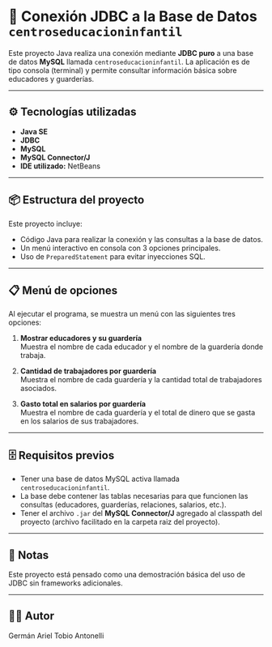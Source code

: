 # 🏫 Conexión JDBC a la Base de Datos `centroseducacioninfantil`

Este proyecto Java realiza una conexión mediante **JDBC puro** a una base de datos **MySQL** llamada `centroseducacioninfantil`. La aplicación es de tipo consola (terminal) y permite consultar información básica sobre educadores y guarderías.

---

## ⚙️ Tecnologías utilizadas

- **Java SE**
- **JDBC**
- **MySQL**
- **MySQL Connector/J**
- **IDE utilizado:** NetBeans

---

## 📦 Estructura del proyecto

Este proyecto incluye:

- Código Java para realizar la conexión y las consultas a la base de datos.
- Un menú interactivo en consola con 3 opciones principales.
- Uso de `PreparedStatement` para evitar inyecciones SQL.

---

## 📋 Menú de opciones

Al ejecutar el programa, se muestra un menú con las siguientes tres opciones:

1. **Mostrar educadores y su guardería**  
   Muestra el nombre de cada educador y el nombre de la guardería donde trabaja.

2. **Cantidad de trabajadores por guardería**  
   Muestra el nombre de cada guardería y la cantidad total de trabajadores asociados.

3. **Gasto total en salarios por guardería**  
   Muestra el nombre de cada guardería y el total de dinero que se gasta en los salarios de sus trabajadores.

---

## 🗄️ Requisitos previos

- Tener una base de datos MySQL activa llamada `centroseducacioninfantil`.
- La base debe contener las tablas necesarias para que funcionen las consultas (educadores, guarderías, relaciones, salarios, etc.).
- Tener el archivo `.jar` del **MySQL Connector/J** agregado al classpath del proyecto (archivo facilitado en la carpeta raiz del proyecto).

---

## 📌 Notas
Este proyecto está pensado como una demostración básica del uso de JDBC sin frameworks adicionales.

---

## 🧑‍💻 Autor
Germán Ariel Tobio Antonelli
